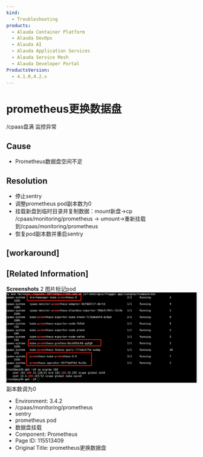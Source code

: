 ```yaml
---
kind:
  - Troubleshooting
products:
  - Alauda Container Platform
  - Alauda DevOps
  - Alauda AI
  - Alauda Application Services
  - Alauda Service Mesh
  - Alauda Developer Portal
ProductsVersion:
  - 4.1.0,4.2.x
---
```

<!-- A type of document that involves encountering a fault, diagnosing it, performing root cause analysis, and providing solutions. -->

# prometheus更换数据盘

/cpaas盘满 监控异常

## Cause
- Prometheus数据盘空间不足

## Resolution
- 停止sentry
- 调整prometheus pod副本数为0
- 挂载新盘到临时目录并复制数据：mount新盘→cp /cpaas/monitoring/prometheus → umount→重新挂载到/cpaas/monitoring/prometheus
- 恢复pod副本数并重启sentry

## [workaround]

## [Related Information]
**Screenshots**
2 图片标记pod![](assets/prometheusgeng-huan-shu-ju-pan/image_1652105098364_i4kto.png)副本数调为0
- Environment: 3.4.2
- /cpaas/monitoring/prometheus
- sentry
- prometheus pod
- 数据盘挂载
- Component: Prometheus
- Page ID: 115513409
- Original Title: prometheus更换数据盘
